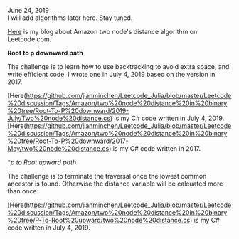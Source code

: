 June 24, 2019 <br>
I will add algorithms later here. Stay tuned. <br>

[Here](http://juliachencoding.blogspot.com/2019/07/amazon-phone-screen-find-shortest.html) is my blog about Amazon two node's distance algorithm on Leetcode.com.<br>

**Root to p downward path** <br>

The challenge is to learn how to use backtracking to avoid extra space, and write efficient code. I wrote one in July 4, 2019 based on the version in 2017. 

[Here(https://github.com/jianminchen/Leetcode_Julia/blob/master/Leetcode%20discussion/Tags/Amazon/two%20node%20distance%20in%20binary%20tree/Root-To-P%20downward/2019-July/Two%20node%20distance.cs) is my C# code written in July 4, 2019. <br>
[Here(https://github.com/jianminchen/Leetcode_Julia/blob/master/Leetcode%20discussion/Tags/Amazon/two%20node%20distance%20in%20binary%20tree/Root-To-P%20downward/2017-May/two%20node%20distance.cs) is my C# code written in 2017. <br> 

**p to Root upward path*<br>

The challenge is to terminate the traversal once the lowest common ancestor is found. Otherwise the distance variable will be calcuated more than once. 

[Here(https://github.com/jianminchen/Leetcode_Julia/blob/master/Leetcode%20discussion/Tags/Amazon/two%20node%20distance%20in%20binary%20tree/P-To-Root%20upward/two%20node%20distance.cs) is my C# code written in July 4, 2019. <br>
